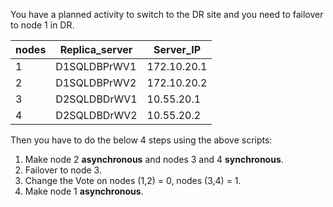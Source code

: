 You have a planned activity to switch to the DR site and you need to failover to node 1 in DR.

nodes|Replica_server|Server_IP
----|--------------|---------
1|D1SQLDBPrWV1|172.10.20.1
2|D1SQLDBPrWV2|172.10.20.2
3|D2SQLDBDrWV1|10.55.20.1
4|D2SQLDBDrWV2|10.55.20.2

Then you have to do the below 4 steps using the above scripts:

1. Make node 2 **asynchronous** and nodes 3 and 4 **synchronous**.
2. Failover to node 3.
3. Change the Vote on nodes (1,2) = 0, nodes (3,4) = 1.
4. Make node 1 **asynchronous**.

